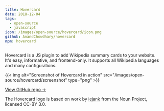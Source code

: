 ```yaml
---
title: Hovercard
date: 2018-12-04
tags:
  - open-source
  - javascript
icon: /images/open-source/hovercard/icon.png
github: AnandChowdhary/hovercard
npm: hovercard
---
```


Hovercard is a JS plugin to add Wikipedia summary cards to your website. It's easy, informative, and frontend-only. It supports all Wikipedia languages and many configurations.

<!--more-->

{{< img alt="Screenshot of Hovercard in action" src="/images/open-source/hovercard/screenshot" type="png" >}}

[View GitHub repo &rarr;](https://github.com/AnandChowdhary/hovercard)

<footer><p>The Hovercard logo is based on work by <a href="https://thenounproject.com/term/cursor/2062720">iejank</a> from the Noun Project, licensed CC-BY 3.0.</p></footer>